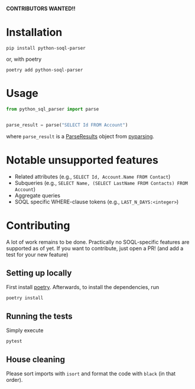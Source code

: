 **CONTRIBUTORS WANTED!!**

# Installation

`pip install python-soql-parser`

or, with poetry

`poetry add python-soql-parser`

# Usage

```python
from python_sql_parser import parse


parse_result = parse("SELECT Id FROM Account")
```

where `parse_result` is a [ParseResults](https://pyparsing-docs.readthedocs.io/en/latest/HowToUsePyparsing.html#parseresults) object from [pyparsing](https://github.com/pyparsing/pyparsing/).

# Notable unsupported features

- Related attributes (e.g., `SELECT Id, Account.Name FROM Contact`)
- Subqueries (e.g., `SELECT Name, (SELECT LastName FROM Contacts) FROM Account`)
- Aggregate queries
- SOQL specific WHERE-clause tokens (e.g., `LAST_N_DAYS:<integer>`)

# Contributing

A lot of work remains to be done. Practically no SOQL-specific features are supported as of yet.
If you want to contribute, just open a PR! (and add a test for your new feature)

## Setting up locally

First install [poetry](https://python-poetry.org/). Afterwards, to install the dependencies, run

```
poetry install
```

## Running the tests

Simply execute

```
pytest
```

## House cleaning

Please sort imports with `isort` and format the code with `black` (in that order).
